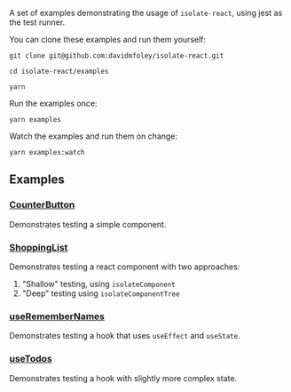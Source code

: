 A set of examples demonstrating the usage of `isolate-react`, using jest as the test runner.

You can clone these examples and run them yourself:

`git clone git@github.com:davidmfoley/isolate-react.git`

`cd isolate-react/examples`

`yarn`

Run the examples once:

`yarn examples`

Watch the examples and run them on change:

`yarn examples:watch`

## Examples

### [CounterButton]('./CounterButton')

Demonstrates testing a simple component.

### [ShoppingList]('./ShoppingList')

Demonstrates testing a react component with two approaches:
1. "Shallow" testing, using `isolateComponent`
2. "Deep" testing using `isolateComponentTree`

### [useRememberNames]('./useRememberNames')

Demonstrates testing a hook that uses `useEffect` and `useState`.

### [useTodos]('./useTodos')

Demonstrates testing a hook with slightly more complex state.
